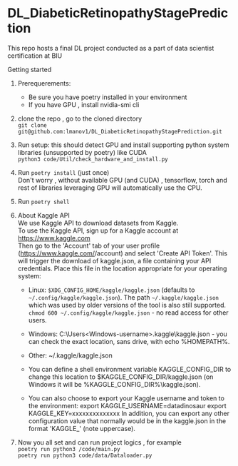 # DL_DiabeticRetinopathyStagePrediction
This repo hosts a final DL project conducted as a part of data scientist certification at BIU



Getting started
1. Prerequerements: 
    - Be sure you have poetry installed in your environment    
    - If you have GPU , install nvidia-smi cli      
2. clone the repo  , go to the cloned directory   
    `git clone git@github.com:lmanov1/DL_DiabeticRetinopathyStagePrediction.git`
3. Run setup: this should detect GPU and install supporting python system libraries (unsupported by poetry) like CUDA     
    `python3 code/Util/check_hardware_and_install.py`    
4. Run `poetry install` (just once)     
    Don't worry , without available GPU (and CUDA) , tensorflow, torch and rest of libraries leveraging GPU will automatically use the CPU.     
5. Run `poetry shell`
6.  About Kaggle API  
    We use Kaggle API to download datasets from Kaggle.           
    To use the Kaggle API, sign up for a Kaggle account at https://www.kaggle.com     
    Then go to the 'Account' tab of your user profile (https://www.kaggle.com/<username>/account) and select 'Create API Token'. This will trigger the download of kaggle.json, a file containing your API credentials. Place this file in the location appropriate for your operating system:

    - Linux: `$XDG_CONFIG_HOME/kaggle/kaggle.json` (defaults to `~/.config/kaggle/kaggle.json`). The path `~/.kaggle/kaggle.json` which was used by older versions of the tool is also still supported.
     `chmod 600 ~/.config/kaggle/kaggle.json` - no read access for other users.    
    - Windows: C:\Users\<Windows-username>\.kaggle\kaggle.json - you can check the exact location, sans drive, with echo %HOMEPATH%.        
    - Other: ~/.kaggle/kaggle.json     

    - You can define a shell environment variable KAGGLE_CONFIG_DIR to change this location to $KAGGLE_CONFIG_DIR/kaggle.json (on Windows it will be %KAGGLE_CONFIG_DIR%\kaggle.json).
    
    - You can also choose to export your Kaggle username and token to the environment:
    export KAGGLE_USERNAME=datadinosaur
    export KAGGLE_KEY=xxxxxxxxxxxxxx
    In addition, you can export any other configuration value that normally would be in the kaggle.json in the format 'KAGGLE_' (note uppercase).

7. Now you all set and can run project logics , for example       
`poetry run python3 /code/main.py`      
`poetry run python3 code/data/Dataloader.py`
